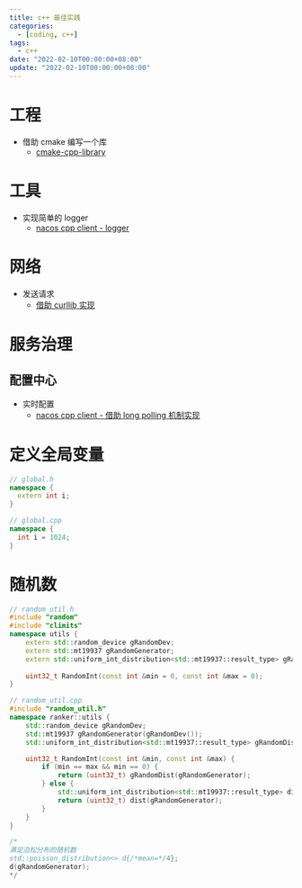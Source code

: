 ```yaml
---
title: c++ 最佳实践
categories: 
  - [coding, c++]
tags:
  - c++
date: "2022-02-10T00:00:00+08:00"
update: "2022-02-10T00:00:00+08:00"
---
```


# 工程

- 借助 cmake 编写一个库
  - [cmake-cpp-library](https://decovar.dev/blog/2021/03/08/cmake-cpp-library/)

# 工具

- 实现简单的 logger 
  - [nacos cpp client - logger](https://github.com/nacos-group/nacos-sdk-cpp/tree/master/src/log)

# 网络

- 发送请求
  - [借助 curllib 实现](https://curl.se/libcurl/c/libcurl.html)

# 服务治理

## 配置中心

- 实时配置
  - [nacos cpp client -  借助 long polling 机制实现](https://github.com/nacos-group/nacos-sdk-cpp/blob/master/src/listen/ClientWorker.cpp#L333)

# 定义全局变量

```c++
// global.h
namespace {
  extern int i;
}

// global.cpp
namespace {
  int i = 1024;
}
```

# 随机数

```c++
// random_util.h
#include "random"
#include "climits"
namespace utils {
    extern std::random_device gRandomDev;
    extern std::mt19937 gRandomGenerator;
    extern std::uniform_int_distribution<std::mt19937::result_type> gRandomDist; // (0, INT_MAX)
  
  	uint32_t RandomInt(const int &min = 0, const int &max = 0);
}

// random_util.cpp
#include "random_util.h"
namespace ranker::utils {
    std::random_device gRandomDev;
    std::mt19937 gRandomGenerator(gRandomDev());
    std::uniform_int_distribution<std::mt19937::result_type> gRandomDist(0, INT_MAX);

    uint32_t RandomInt(const int &min, const int &max) {
        if (min == max && min == 0) {
            return (uint32_t) gRandomDist(gRandomGenerator);
        } else {
            std::uniform_int_distribution<std::mt19937::result_type> dist(min, max);
            return (uint32_t) dist(gRandomGenerator);
        }
    }
}

/*
满足泊松分布的随机数
std::poisson_distribution<> d{/*mean=*/4};
d(gRandomGenerator);
*/
```

